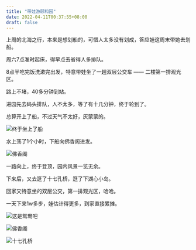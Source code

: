 ```yaml
---
title: "带娃游颐和园"
date: 2022-04-11T00:37:55+08:00
draft: false
---
```


上周的北海之行，本来是想划船的，可惜人太多没有划成，答应娃这周末带她去划船。

周六7点准时起床，得早点去省得人多排队。

8点半吃完饭洗漱完出发，特意带娃坐了一趟双层公交车 —— 二楼第一排观光区。

路上不堵，40多分钟到站。

进园先去码头排队，人不太多，等了有十几分钟，终于轮到了。

总算开上了船，不过天气不太好，灰蒙蒙的。

![终于坐上了船](https://static.liudon.com/WechatIMG40.jpeg)

水上荡了1个小时，下船向佛香阁进发。

![佛香阁](https://static.liudon.com/WechatIMG41.jpeg)

一路向上，终于登顶，园内风景一览无余。

下来后，又去逛了十七孔桥，逛了下湖心小岛。

回家又特意坐的双层公交，第一排观光区，哈哈。

一天下来1w多步，娃估计得更多，到家直接累摊。

![这是鸳鸯吧](https://static.liudon.com/WechatIMG42.jpeg)

![佛香阁](https://static.liudon.com/WechatIMG43.jpeg)

![十七孔桥](https://static.liudon.com/WechatIMG44.jpeg)
